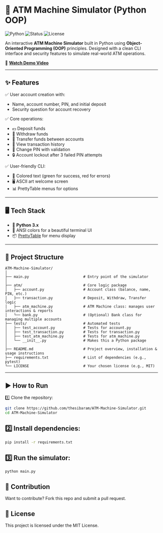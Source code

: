 # 🏦 ATM Machine Simulator (Python OOP)

![Python](https://img.shields.io/badge/Python-3.x-blue?logo=python)
![Status](https://img.shields.io/badge/Status-Completed-brightgreen?style=flat)
![License](https://img.shields.io/badge/License-MIT-yellow.svg)

An interactive **ATM Machine Simulator** built in Python using **Object-Oriented Programming (OOP)** principles. Designed with a clean CLI interface and security features to simulate real-world ATM operations.  

🎥 **[Watch Demo Video](https://www.youtube.com/watch?v=tWySwfp2neM)**

---

## ✨ Features
✅ User account creation with:
- Name, account number, PIN, and initial deposit  
- Security question for account recovery  

✅ Core operations:  
- 💵 Deposit funds  
- 💸 Withdraw funds  
- 🔄 Transfer funds between accounts  
- 🧾 View transaction history  
- 🔐 Change PIN with validation  
- 🔒 Account lockout after 3 failed PIN attempts  

✅ User-friendly CLI:
- 📜 Colored text (green for success, red for errors)  
- 🖥️ ASCII art welcome screen  
- 📊 PrettyTable menus for options  

---

## 🖥️ Tech Stack
- 🐍 **Python 3.x**  
- 🎨 ANSI colors for a beautiful terminal UI  
- 📦 [PrettyTable](https://pypi.org/project/prettytable/) for menu display  

---

## 📂 Project Structure

```bas
ATM-Machine-Simulator/
│
├── main.py                         # Entry point of the simulator
│
├── atm/                            # Core logic package
│   ├── account.py                  # Account class (balance, name, PIN, etc.)
│   ├── transaction.py              # Deposit, Withdraw, Transfer logic
│   ├── atm_machine.py              # ATM Machine class: manages user interactions & reports
│   └── bank.py                     # (Optional) Bank class for managing multiple accounts
├── tests/                          # Automated tests
│   ├── test_account.py             # Tests for account.py
│   ├── test_transaction.py         # Tests for transaction.py
│   ├── test_atm_machine.py         # Tests for atm_machine.py
│   └── __init__.py                 # Makes this a Python package
│
├── README.md                       # Project overview, installation & usage instructions
├── requirements.txt                # List of dependencies (e.g., pytest)
└── LICENSE                         # Your chosen license (e.g., MIT)
```
---

## ▶️ How to Run
1️⃣ Clone the repository:
```bash
git clone https://github.com/thesibaram/ATM-Machine-Simulator.git
cd ATM-Machine-Simulator
```
## 2️⃣ Install dependencies:
```bash
pip install -r requirements.txt
```
## 3️⃣ Run the simulator:
```bash
python main.py
```

## 🙌 Contribution
Want to contribute? Fork this repo and submit a pull request.

## 📜 License
This project is licensed under the MIT License.



